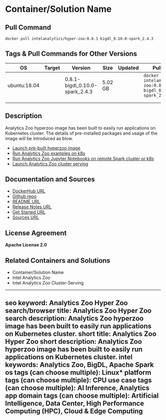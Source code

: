 
# Container/Solution Name

## Pull Command

```
docker pull intelanalytics/hyper-zoo:0.8.1-bigdl_0.10.0-spark_2.4.3

```

## Tags & Pull Commands for Other Versions

| OS  | Target | Version | Size | Updated | Pull Command |
| --- | ------ | ------- | ---- | ------- | ------------ |
| ubuntu:18.04 |        | 0.8.1-bigdl_0.10.0-spark_2.4.3 | 5.02 GB |         | `docker pull intelanalytics/hyper-zoo:0.8.1-bigdl_0.10.0-spark_2.4.3` |
|     |        |         |      |         |  |
|     |        |         |      |         |  |

## Description

Analytics Zoo hyperzoo image has been built to easily run applications on Kubernetes cluster. The details of pre-installed packages and usage of the image will be introduced as blow.

- [Launch pre-built hyperzoo image](https://github.com/intel-analytics/analytics-zoo/blob/master/docker/hyperzoo/README.md#launch-pre-built-hyperzoo-image)
- [Run Analytics Zoo examples on k8s](https://github.com/intel-analytics/analytics-zoo/blob/master/docker/hyperzoo/README.md#Run-analytics-zoo-examples-on-k8s)
- [Run Analytics Zoo Jupyter Notebooks on remote Spark cluster or k8s](https://github.com/intel-analytics/analytics-zoo/blob/master/docker/hyperzoo/README.md#Run-Analytics-Zoo-Jupyter-Notebooks-on-remote-Spark-cluster-or-k8s)
- [Launch Analytics Zoo cluster serving](https://github.com/intel-analytics/analytics-zoo/blob/master/docker/hyperzoo/README.md#Launch-Analytics-Zoo-cluster-serving)

## Documentation and Sources

- [DockerHub URL](<https://hub.docker.com/repository/docker/intelanalytics/hyper-zoo> )
- [Github repo](<https://github.com/intel-analytics/analytics-zoo/tree/master/docker/hyperzoo>)
- [README URL](<https://github.com/intel-analytics/analytics-zoo/blob/master/docker/hyperzoo/README.md>)
- [Release Notes URL](https://analytics-zoo.github.io/0.8.1/#release-docs/ )
- [Get Started URL](https://analytics-zoo.github.io/0.8.1/#ProgrammingGuide/k8s/ )
- [Sources URL](<https://github.com/intel-analytics/analytics-zoo/blob/master/docker/hyperzoo/Dockerfile>)

## License Agreement

**Apache License 2.0** 

## Related Containers and Solutions

- Container/Solution Name
- Intel      Analytics Zoo
- Intel      Analytics Zoo  Cluster-Serving

---
seo keyword: Analytics Zoo Hyper Zoo
search/browser title: Analytics Zoo Hyper Zoo
search description: Analytics Zoo hyperzoo image has been built to easily run applications on Kubernetes cluster.
short title: Analytics Zoo Hyper Zoo
short description: Analytics Zoo hyperzoo image has been built to easily run applications on Kubernetes cluster.
intel keywords: Analytics Zoo, BigDL, Apache Spark
os tags (can choose multiple): Linux*
platform tags (can choose multiple): CPU
use case tags (can choose multiple): AI Inference, Analytics
app domain tags (can choose multiple): Artificial Intelligence, Data Center, High Performance Computing (HPC), Cloud & Edge Computing
---